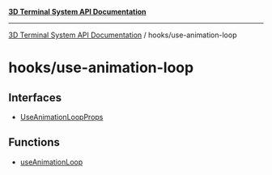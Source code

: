 [**3D Terminal System API Documentation**](../../README.md)

***

[3D Terminal System API Documentation](../../README.md) / hooks/use-animation-loop

# hooks/use-animation-loop

## Interfaces

- [UseAnimationLoopProps](interfaces/UseAnimationLoopProps.md)

## Functions

- [useAnimationLoop](functions/useAnimationLoop.md)
